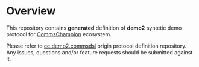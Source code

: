 # Overview
This repository contains **generated** definition of **demo2** 
syntetic demo protocol for [CommsChampion](https://github.com/arobenko/comms_champion)
ecosystem. 

Please refer to [cc.demo2.commsdsl](https://github.com/arobenko/cc.demo2.commsdsl) 
origin protocol definition repository. Any issues, questions and/or feature requests
should be submitted against it.
